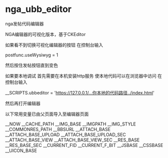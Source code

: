 # nga_ubb_editor
nga发帖代码编辑器

NGA编辑器的可视化版本，基于CKEditor

如果看不到切换可视化编辑器的按钮 在控制台输入 

postfunc.useWysiwyg = 1 

然后按住发帖按钮直到变色





如果要本地调试 首先需要在本机安装http服务 使本地代码可以在浏览器中访问 在控制台输入 

__SCRIPTS.ubbeditor = 'https://127.0.0.1/...你本地的代码路径../index.html' 

然后再打开编辑器




以下常用变量已由父页面导入至编辑器页面

__NOW __CACHE_PATH __IMG_BASE __IMGPATH __IMG_STYLE __COMMONRES_PATH __BBSURL __ATTACH_BASE __ATTACH_BASE_UPLOAD __ATTACH_BASE_UPLOAD_SEC __ATTACH_BASE_VIEW __ATTACH_BASE_VIEW_SEC __RES_BASE __RES_BASE_SEC __CURRENT_FID __CURRENT_F_BIT __JSBASE __CSSBASE __UICON_BASE

